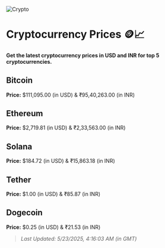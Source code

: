 
![Crypto](https://www.techguide.com.au/wp-content/uploads/2020/11/crypto3.jpeg)

# Cryptocurrency Prices 🪙📈

#### Get the latest cryptocurrency prices in USD and INR for top 5 cryptocurrencies.

## Bitcoin

**Price:** $111,095.00 (in USD) & ₹95,40,263.00 (in INR)

## Ethereum

**Price:** $2,719.81 (in USD) & ₹2,33,563.00 (in INR)

## Solana

**Price:** $184.72 (in USD) & ₹15,863.18 (in INR)

## Tether

**Price:** $1.00 (in USD) & ₹85.87 (in INR)

## Dogecoin

**Price:** $0.25 (in USD) & ₹21.53 (in INR)

> _Last Updated: 5/23/2025, 4:16:03 AM (in GMT)_

